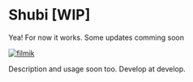 # Shubi [WIP]
Yea! For now it works. 
Some updates comming soon

[![filmik](https://img.youtube.com/vi/bhxVHMn7Ieo/0.jpg)](https://www.youtube.com/watch?v=bhxVHMn7Ieo)

Description and usage soon too. Develop at develop.
